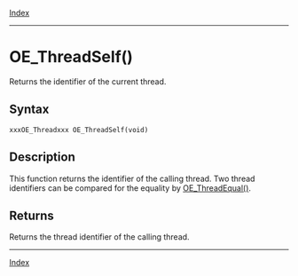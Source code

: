 [Index](index.md)

---
# OE_ThreadSelf()

Returns the identifier of the current thread.

## Syntax

    xxxOE_Threadxxx OE_ThreadSelf(void)
## Description 

This function returns the identifier of the calling thread. Two thread identifiers can be compared for the equality by [OE_ThreadEqual()](thread_8h_aee75629a8fef24910510c1a46b06b5ea_1aee75629a8fef24910510c1a46b06b5ea.md).



## Returns

Returns the thread identifier of the calling thread.

---
[Index](index.md)

